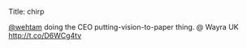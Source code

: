 Title: chirp

<a href="http://twitter.com/wehtam">@wehtam</a> doing the CEO putting-vision-to-paper thing.  @ Wayra UK <a href="http://t.co/D6WCg4tv">http://t.co/D6WCg4tv</a>
